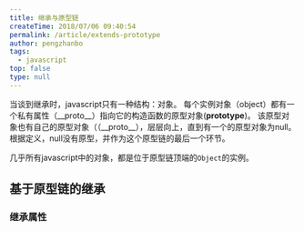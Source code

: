```yaml
---
title: 继承与原型链
createTime: 2018/07/06 09:40:54
permalink: /article/extends-prototype
author: pengzhanbo
tags: 
  - javascript
top: false
type: null
---
```


当谈到继承时，javascript只有一种结构：对象。
每个实例对象（object）都有一个私有属性（\_\_proto\_\_）指向它的构造函数的原型对象(__prototype__)。
该原型对象也有自己的原型对象（（\_\_proto\_\_），层层向上，直到有一个的原型对象为null。根据定义，null没有原型，并作为这个原型链的最后一个环节。

<!-- more -->

几乎所有javascript中的对象，都是位于原型链顶端的`Object`的实例。

## 基于原型链的继承

### 继承属性
